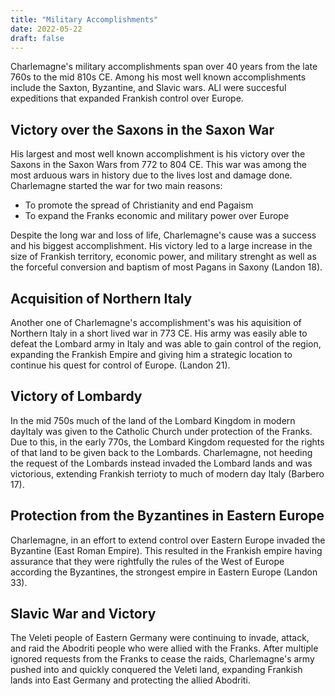 ```yaml
---
title: "Military Accomplishments"
date: 2022-05-22
draft: false
---
```


Charlemagne's military accomplishments span over 40 years from the late 760s to the mid 810s CE. Among his most well known accomplishments include the Saxton, Byzantine, and Slavic wars. ALl were succesful expeditions that expanded Frankish control over Europe.

## Victory over the Saxons in the Saxon War
His largest and most well known accomplishment is his victory over the Saxons in the Saxon Wars from 772 to 804 CE. This war was among the most arduous wars in history due to the lives lost and damage done. Charlemagne started the war for two main reasons:

- To promote the spread of Christianity and end Pagaism
- To expand the Franks economic and military power over Europe

Despite the long war and loss of life, Charlemagne's cause was a success and his biggest accomplishment. His victory led to a large increase in the size of Frankish territory, economic power, and military strenght as well as the forceful conversion and baptism of most Pagans in Saxony (Landon 18). 

## Acquisition of Northern Italy

Another one of Charlemagne's accomplishment's was his aquisition of Northern Italy in a short lived war in 773 CE. His army was easily able to defeat the Lombard army in Italy and was able to gain control of the region, expanding the Frankish Empire and giving him a strategic location to continue his quest for control of Europe. (Landon 21). 

## Victory of Lombardy

In the mid 750s much of the land of the Lombard Kingdom in modern dayItaly was given to the Catholic Church under protection of the Franks. Due to this, in the early 770s, the Lombard Kingdom requested for the rights of that land to be given back to the Lombards. Charlemagne, not heeding the request of the Lombards instead invaded the Lombard lands and was victorious, extending Frankish terrioty to much of modern day Italy (Barbero 17).

## Protection from the Byzantines in Eastern Europe 

Charlemagne, in an effort to extend control over Eastern Europe invaded the Byzantine (East Roman Empire). This resulted in the Frankish empire having assurance that they were rightfully the rules of the West of Europe according the Byzantines, the strongest empire in Eastern Europe (Landon 33).

## Slavic War and Victory

The Veleti people of Eastern Germany were continuing to invade, attack, and raid the Abodriti people who were allied with the Franks. After multiple ignored requests from the Franks to cease the raids, Charlemagne's army pushed into and quickly conquered the Veleti land, expanding Frankish lands into East Germany and protecting the allied Abodriti.
